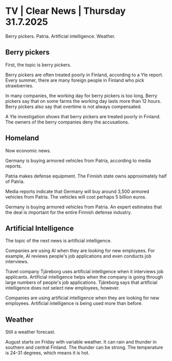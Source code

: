 # TV | Clear News | Thursday 31.7.2025

Berry pickers. Patria. Artificial intelligence. Weather.

## Berry pickers

First, the topic is berry pickers.

Berry pickers are often treated poorly in Finland, according to a Yle report. Every summer, there are many foreign people in Finland who pick strawberries.

In many companies, the working day for berry pickers is too long. Berry pickers say that on some farms the working day lasts more than 12 hours. Berry pickers also say that overtime is not always compensated.

A Yle investigation shows that berry pickers are treated poorly in Finland. The owners of the berry companies deny the accusations.

## Homeland

Now economic news.

Germany is buying armored vehicles from Patria, according to media reports.

Patria makes defense equipment. The Finnish state owns approximately half of Patria.

Media reports indicate that Germany will buy around 3,500 armored vehicles from Patria. The vehicles will cost perhaps 5 billion euros.

Germany is buying armored vehicles from Patria. An expert estimates that the deal is important for the entire Finnish defense industry.

## Artificial Intelligence

The topic of the next news is artificial intelligence.

Companies are using AI when they are looking for new employees. For example, AI reviews people's job applications and even conducts job interviews.

Travel company Tjäreborg uses artificial intelligence when it interviews job applicants. Artificial intelligence helps when the company is going through large numbers of people's job applications. Tjäreborg says that artificial intelligence does not select new employees, however.

Companies are using artificial intelligence when they are looking for new employees. Artificial intelligence is being used more than before.

## Weather

Still a weather forecast.

August starts on Friday with variable weather. It can rain and thunder in southern and central Finland. The thunder can be strong. The temperature is 24-31 degrees, which means it is hot.
